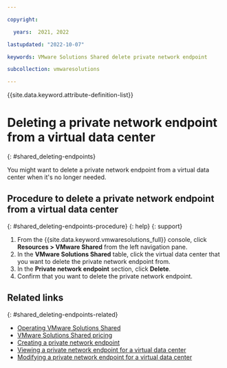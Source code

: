 ```yaml
---

copyright:

  years:  2021, 2022

lastupdated: "2022-10-07"

keywords: VMware Solutions Shared delete private network endpoint

subcollection: vmwaresolutions

---
```


{{site.data.keyword.attribute-definition-list}}

# Deleting a private network endpoint from a virtual data center
{: #shared_deleting-endpoints}

You might want to delete a private network endpoint from a virtual data center when it's no longer needed.

## Procedure to delete a private network endpoint from a virtual data center
{: #shared_deleting-endpoints-procedure}
{: help}
{: support}

1. From the {{site.data.keyword.vmwaresolutions_full}} console, click **Resources > VMware Shared** from the left navigation pane.
2. In the **VMware Solutions Shared** table, click the virtual data center that you want to delete the private network endpoint from.
3. In the **Private network endpoint** section, click **Delete**.
4. Confirm that you want to delete the private network endpoint.

## Related links
{: #shared_deleting-endpoints-related}

* [Operating VMware Solutions Shared](/docs/vmwaresolutions?topic=vmwaresolutions-shared_vcd-ops-guide)
* [VMware Solutions Shared pricing](/docs/vmwaresolutions?topic=vmwaresolutions-shared_pricing)
* [Creating a private network endpoint](/docs/vmwaresolutions?topic=vmwaresolutions-shared_creating-endpoints)
* [Viewing a private network endpoint for a virtual data center](/docs/vmwaresolutions?topic=vmwaresolutions-shared_viewing-endpoints)
* [Modifying a private network endpoint for a virtual data center](/docs/vmwaresolutions?topic=vmwaresolutions-shared_modifying-endpoints)

